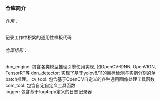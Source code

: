 ### 仓库简介
###### 作用：
记录工作中积累的通用性样板代码  
###### 仓库结构：
dnn_engine: 包含各类模型推理引擎使用实现, 如OpenCV-DNN, OpenVION, TensorRT等
dnn_detector: 实现了基于yolov8/11的目标检测与实例分割的单batch推理。
cv_tool: 包含基于OpenCV自定义的各种通用图像处理工具函数  
com_tool: 包含自定自定义工具函数  
logger: 包含基于log4cpp定义的日志记录器
